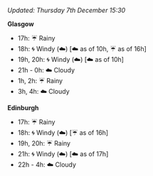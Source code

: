*Updated: Thursday 7th December 15:30*

**Glasgow**

* 17h: :umbrella: Rainy
* 18h: :cyclone: Windy (:cloud:) [:cloud: as of 10h, :umbrella: as of 16h]
* 19h, 20h: :cyclone: Windy (:cloud:) [:cloud: as of 10h]
* 21h - 0h: :cloud: Cloudy
* 1h, 2h: :umbrella: Rainy
* 3h, 4h: :cloud: Cloudy

**Edinburgh**

* 17h: :umbrella: Rainy
* 18h: :cyclone: Windy (:cloud:) [:umbrella: as of 16h]
* 19h, 20h: :umbrella: Rainy
* 21h: :cyclone: Windy (:cloud:) [:cloud: as of 17h]
* 22h - 4h: :cloud: Cloudy
